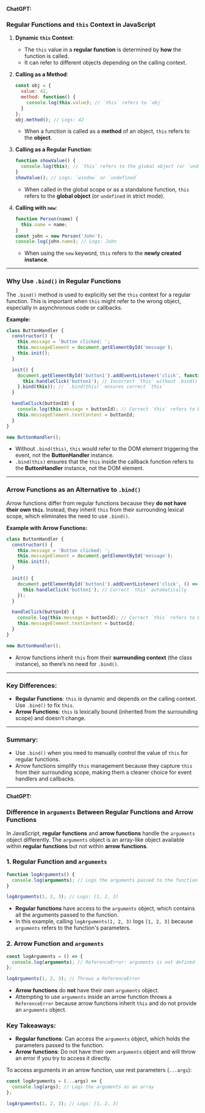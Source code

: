 **ChatGPT:**

### Regular Functions and `this` Context in JavaScript

1. **Dynamic `this` Context**:
    
    * The `this` value in a **regular function** is determined by **how** the function is called.
    * It can refer to different objects depending on the calling context.
2. **Calling as a Method**:
    
    ```javascript
    const obj = {
      value: 42,
      method: function() {
        console.log(this.value); // `this` refers to `obj`
      }
    };
    obj.method(); // Logs: 42
    ```
    
    * When a function is called as a **method** of an object, `this` refers to the **object**.
3. **Calling as a Regular Function**:
    
    ```javascript
    function showValue() {
      console.log(this); // `this` refers to the global object (or `undefined` in strict mode)
    }
    showValue(); // Logs: `window` or `undefined`
    ```
    
    * When called in the global scope or as a standalone function, `this` refers to the **global object** (or `undefined` in strict mode).
4. **Calling with `new`**:
    
    ```javascript
    function Person(name) {
      this.name = name;
    }
    const john = new Person('John');
    console.log(john.name); // Logs: John
    ```
    
    * When using the `new` keyword, `this` refers to the **newly created instance**.

* * *

### Why Use `.bind()` in Regular Functions

The `.bind()` method is used to explicitly set the `this` context for a regular function. This is important when `this` might refer to the wrong object, especially in asynchronous code or callbacks.

**Example:**

```javascript
class ButtonHandler {
  constructor() {
    this.message = 'Button clicked: ';
    this.messageElement = document.getElementById('message');
    this.init();
  }

  init() {
    document.getElementById('button1').addEventListener('click', function() {
      this.handleClick('button1'); // Incorrect `this` without .bind()
    }.bind(this)); // `.bind(this)` ensures correct `this`
  }

  handleClick(buttonId) {
    console.log(this.message + buttonId); // Correct `this` refers to ButtonHandler instance
    this.messageElement.textContent = buttonId;
  }
}

new ButtonHandler();
```

* Without `.bind(this)`, `this` would refer to the DOM element triggering the event, not the **ButtonHandler** instance.
* `.bind(this)` ensures that the `this` inside the callback function refers to the **ButtonHandler** instance, not the DOM element.

* * *

### Arrow Functions as an Alternative to `.bind()`

Arrow functions differ from regular functions because they **do not have their own `this`**. Instead, they inherit `this` from their surrounding lexical scope, which eliminates the need to use `.bind()`.

**Example with Arrow Functions:**

```javascript
class ButtonHandler {
  constructor() {
    this.message = 'Button clicked: ';
    this.messageElement = document.getElementById('message');
    this.init();
  }

  init() {
    document.getElementById('button1').addEventListener('click', () => {
      this.handleClick('button1'); // Correct `this` automatically
    });
  }

  handleClick(buttonId) {
    console.log(this.message + buttonId); // Correct `this` refers to ButtonHandler instance
    this.messageElement.textContent = buttonId;
  }
}

new ButtonHandler();
```

* Arrow functions inherit `this` from their **surrounding context** (the class instance), so there’s no need for `.bind()`.

* * *

### Key Differences:

* **Regular Functions**: `this` is dynamic and depends on the calling context. Use `.bind()` to fix `this`.
* **Arrow Functions**: `this` is lexically bound (inherited from the surrounding scope) and doesn’t change.

* * *

### Summary:

* Use `.bind()` when you need to manually control the value of `this` for regular functions.
* Arrow functions simplify `this` management because they capture `this` from their surrounding scope, making them a cleaner choice for event handlers and callbacks.

* * *

**ChatGPT:**

### Difference in `arguments` Between Regular Functions and Arrow Functions

In JavaScript, **regular functions** and **arrow functions** handle the `arguments` object differently. The `arguments` object is an array-like object available within **regular functions** but not within **arrow functions**.

### 1. Regular Function and `arguments`

```javascript
function logArguments() {
  console.log(arguments); // Logs the arguments passed to the function
}

logArguments(1, 2, 3); // Logs: [1, 2, 3]
```

* **Regular functions** have access to the `arguments` object, which contains all the arguments passed to the function.
* In this example, calling `logArguments(1, 2, 3)` logs `[1, 2, 3]` because `arguments` refers to the function's parameters.

### 2. Arrow Function and `arguments`

```javascript
const logArguments = () => {
  console.log(arguments); // ReferenceError: arguments is not defined
};

logArguments(1, 2, 3); // Throws a ReferenceError
```

* **Arrow functions** do **not** have their own `arguments` object.
* Attempting to use `arguments` inside an arrow function throws a `ReferenceError` because arrow functions inherit `this` and do not provide an `arguments` object.

### Key Takeaways:

* **Regular functions**: Can access the `arguments` object, which holds the parameters passed to the function.
* **Arrow functions**: Do not have their own `arguments` object and will throw an error if you try to access it directly.

To access arguments in an arrow function, use rest parameters (`...args`):

```javascript
const logArguments = (...args) => {
  console.log(args); // Logs the arguments as an array
};

logArguments(1, 2, 3); // Logs: [1, 2, 3]
```